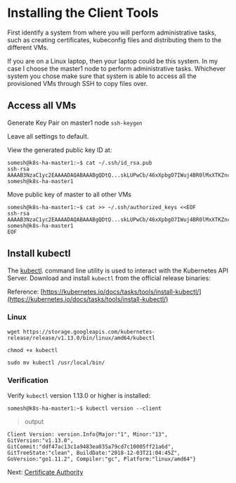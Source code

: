 # Installing the Client Tools

First identify a system from where you will perform administrative tasks, such as creating certificates, kubeconfig files and distributing them to the different VMs.

If you are on a Linux laptop, then your laptop could be this system. In my case I choose the master1 node to perform administrative tasks. Whichever system you chose make sure that system is able to access all the provisioned VMs through SSH to copy files over.

## Access all VMs

Generate Key Pair on master1 node
`ssh-keygen`

Leave all settings to default.

View the generated public key ID at:

```
somesh@k8s-ha-master1:~$ cat ~/.ssh/id_rsa.pub
ssh-rsa AAAAB3NzaC1yc2EAAAADAQABAAABgQDtQ...skLUPwCb/46xXpbgO7IWuj4BR0lMxXTKZnc= somesh@k8s-ha-master1
```

Move public key of master to all other VMs

```
somesh@k8s-ha-master1:~$ cat >> ~/.ssh/authorized_keys <<EOF
ssh-rsa AAAAB3NzaC1yc2EAAAADAQABAAABgQDtQ...skLUPwCb/46xXpbgO7IWuj4BR0lMxXTKZnc= somesh@k8s-ha-master1
EOF
```

## Install kubectl

The [kubectl](https://kubernetes.io/docs/tasks/tools/install-kubectl). command line utility is used to interact with the Kubernetes API Server. Download and install `kubectl` from the official release binaries:

Reference: [https://kubernetes.io/docs/tasks/tools/install-kubectl/](https://kubernetes.io/docs/tasks/tools/install-kubectl/)

### Linux

```
wget https://storage.googleapis.com/kubernetes-release/release/v1.13.0/bin/linux/amd64/kubectl
```

```
chmod +x kubectl
```

```
sudo mv kubectl /usr/local/bin/
```

### Verification

Verify `kubectl` version 1.13.0 or higher is installed:

```
somesh@k8s-ha-master1:~$ kubectl version --client
```

> output

```
Client Version: version.Info{Major:"1", Minor:"13", GitVersion:"v1.13.0", GitCommit:"ddf47ac13c1a9483ea035a79cd7c10005ff21a6d", GitTreeState:"clean", BuildDate:"2018-12-03T21:04:45Z", GoVersion:"go1.11.2", Compiler:"gc", Platform:"linux/amd64"}
```

Next: [Certificate Authority](04-certificate-authority.md)
